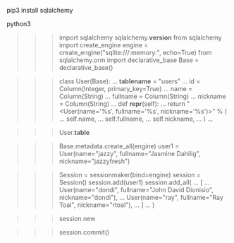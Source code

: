 pip3 install sqlalchemy

python3
>>> import sqlalchemy
>>> sqlalchemy.__version__
>>> from sqlalchemy import create_engine
>>> engine = create_engine("sqlite:///:memory:", echo=True)
>>> from sqlalchemy.orm import declarative_base
>>> Base = declarative_base()

>>> class User(Base):
...   __tablename__ = "users"
...   id = Column(Integer, primary_key=True)
...   name = Column(String)
...   fullname = Column(String)
...   nickname = Column(String)
...   def __repr__(self):
...     return "<User(name='%s', fullname='%s', nickname='%s')>" % (
...       self.name,
...       self.fullname,
...       self.nickname,
...     )
...

>>> User.__table__

>>> Base.metadata.create_all(engine)
>>> user1 = User(name="jazzy", fullname="Jasmine Dahilig", nickname="jazzyfresh")

>>> Session = sessionmaker(bind=engine)
>>> session = Session()
>>> session.add(user1)
>>> session.add_all(
...   [
...     User(name="dondi", fullname="John David Dionisio", nickname="dondi"),
...     User(name="ray", fullname="Ray Toal", nickname="rtoal"),
...   ]
... )

>>> session.new

>>> session.commit()


